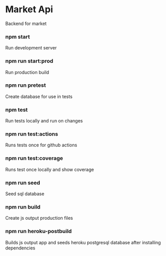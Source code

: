 # Market Api

Backend for market

### npm start

Run development server

### npm run start:prod

Run production build 

### npm run pretest

Create database for use in tests

### npm test

Run tests locally and run on changes

### npm run test:actions

Runs tests once for github actions

### npm run test:coverage

Runs test once locally and show coverage

### npm run seed

Seed sql database

### npm run build

Create js output production files

### npm run heroku-postbuild

Builds js output app and seeds heroku postgresql database after installing dependencies

